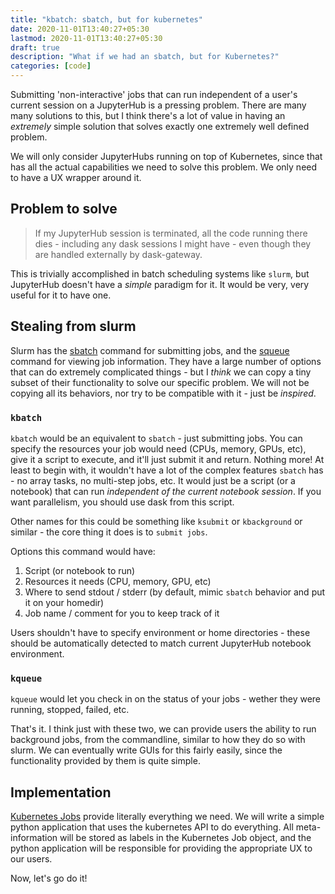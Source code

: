 ```yaml
---
title: "kbatch: sbatch, but for kubernetes"
date: 2020-11-01T13:40:27+05:30
lastmod: 2020-11-01T13:40:27+05:30
draft: true
description: "What if we had an sbatch, but for Kubernetes?"
categories: [code]
---
```


Submitting 'non-interactive' jobs that can run independent of a user's current
session on a JupyterHub is a pressing problem. There are many many solutions to
this, but I think there's a lot of value in having an *extremely* simple
solution that solves exactly one extremely well defined problem.

We will only consider JupyterHubs running on top of Kubernetes, since that has all the actual capabilities we need to solve this problem. We only need to have a UX wrapper around it.

## Problem to solve

> If my JupyterHub session is terminated, all the code running there dies -
> including any dask sessions I might have - even though they are handled
> externally by dask-gateway.

This is trivially accomplished in batch scheduling systems like `slurm`, but
JupyterHub doesn't have a *simple* paradigm for it. It would be very, very
useful for it to have one.

## Stealing from slurm

Slurm has the [sbatch](https://slurm.schedmd.com/sbatch.html) command for submitting jobs, and the [squeue](https://slurm.schedmd.com/squeue.html) command for viewing job information. They have a large number of options that can do extremely complicated things - but I *think* we can copy a tiny subset of their functionality to solve our specific problem. We will not be copying all its behaviors, nor try to be compatible with it - just be *inspired*.

### `kbatch`

`kbatch` would be an equivalent to `sbatch` - just submitting jobs. You can specify the resources your job would need (CPUs, memory, GPUs, etc), give it a script to execute, and it'll just submit it and return. Nothing more! At least to begin with, it wouldn't have a lot of the complex features `sbatch` has - no array tasks, no multi-step jobs, etc. It would just be a script (or a notebook) that can run *independent of the current notebook session*. If you want parallelism, you should use dask from this script.

Other names for this could be something like `ksubmit` or `kbackground` or similar - the core thing it does is to `submit jobs`.

Options this command would have:

1. Script (or notebook to run)
2. Resources it needs (CPU, memory, GPU, etc)
3. Where to send stdout / stderr (by default, mimic `sbatch` behavior and put it on your homedir)
4. Job name / comment for you to keep track of it

Users shouldn't have to specify environment or home directories - these should be automatically detected to match current JupyterHub notebook environment.

### `kqueue`

`kqueue` would let you check in on the status of your jobs - wether they were running, stopped, failed, etc.

That's it. I think just with these two, we can provide users the ability to run background jobs, from the commandline, similar to how they do so with slurm. We can eventually write GUIs for this fairly easily, since the functionality provided by them is quite simple.

## Implementation

[Kubernetes Jobs](https://kubernetes.io/docs/concepts/workloads/controllers/job/) provide literally everything we need. We will write a simple python application that uses the kubernetes API to do everything. All meta-information will be stored as labels in the Kubernetes Job object, and the python application will be responsible for providing the appropriate UX to our users.

Now, let's go do it!
